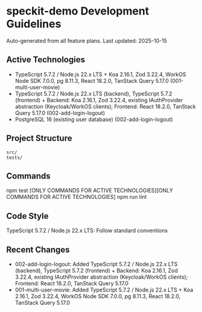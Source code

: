 # speckit-demo Development Guidelines

Auto-generated from all feature plans. Last updated: 2025-10-15

## Active Technologies
- TypeScript 5.7.2 / Node.js 22.x LTS + Koa 2.16.1, Zod 3.22.4, WorkOS Node SDK 7.0.0, pg 8.11.3, React 18.2.0, TanStack Query 5.17.0 (001-multi-user-movie)
- TypeScript 5.7.2 / Node.js 22.x LTS (backend), TypeScript 5.7.2 (frontend) + Backend: Koa 2.16.1, Zod 3.22.4, existing IAuthProvider abstraction (Keycloak/WorkOS clients); Frontend: React 18.2.0, TanStack Query 5.17.0 (002-add-login-logout)
- PostgreSQL 16 (existing user database) (002-add-login-logout)

## Project Structure
```
src/
tests/
```

## Commands
npm test [ONLY COMMANDS FOR ACTIVE TECHNOLOGIES][ONLY COMMANDS FOR ACTIVE TECHNOLOGIES] npm run lint

## Code Style
TypeScript 5.7.2 / Node.js 22.x LTS: Follow standard conventions

## Recent Changes
- 002-add-login-logout: Added TypeScript 5.7.2 / Node.js 22.x LTS (backend), TypeScript 5.7.2 (frontend) + Backend: Koa 2.16.1, Zod 3.22.4, existing IAuthProvider abstraction (Keycloak/WorkOS clients); Frontend: React 18.2.0, TanStack Query 5.17.0
- 001-multi-user-movie: Added TypeScript 5.7.2 / Node.js 22.x LTS + Koa 2.16.1, Zod 3.22.4, WorkOS Node SDK 7.0.0, pg 8.11.3, React 18.2.0, TanStack Query 5.17.0

<!-- MANUAL ADDITIONS START -->
<!-- MANUAL ADDITIONS END -->
